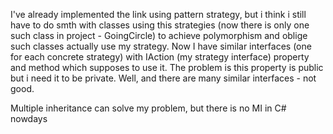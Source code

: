 I've already implemented the link using pattern strategy, but i think i still have to do smth with classes using this strategies (now there is only one such class in project - GoingCircle) to achieve polymorphism and oblige such classes actually use my strategy. Now I have similar interfaces (one for each concrete strategy) with IAction (my strategy interface) property and method which supposes to use it. The problem is this property is public but i need it to be private. Well, and there are many similar interfaces - not good.

Multiple inheritance can solve my problem, but there is no MI in C# nowdays
